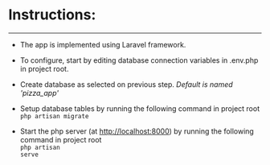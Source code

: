 # Instructions:

---------------------------------------------------------------

* The app is implemented using Laravel framework.

* To configure, start by editing database connection variables in .env.php in project root. 

* Create database as selected on previous step. *Default is named 'pizza_app'*

* Setup database tables by running the following command in project root
    <br/>
    <code>php artisan migrate</code>
 
* Start the php server (at [http://localhost:8000](http://localhost:8000)) by running the following command in project root
    <br/>
    <code>php artisan serve</code>
